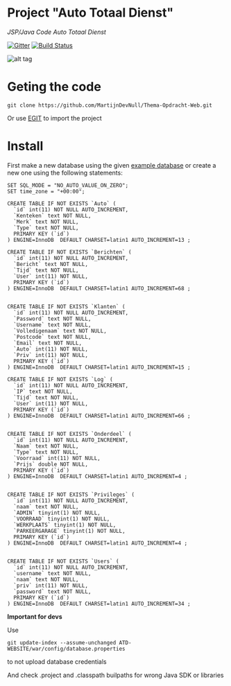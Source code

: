 # Project "Auto Totaal Dienst"
*JSP/Java Code Auto Totaal Dienst*

[![Gitter](https://badges.gitter.im/Join%20Chat.svg)](https://gitter.im/MartijnDevNull/Thema-Opdracht-Web?utm_source=badge&utm_medium=badge&utm_campaign=pr-badge&utm_content=body_badge) [![Build Status](https://travis-ci.org/MartijnDevNull/Thema-Opdracht-Web.svg?branch=master)](https://travis-ci.org/MartijnDevNull/Thema-Opdracht-Web)

![alt tag](https://i.imgur.com/O7eExDz.png)

# Geting the code
`git clone https://github.com/MartijnDevNull/Thema-Opdracht-Web.git`

Or use [EGIT](https://eclipse.org/egit/) to import the project

# Install
First make a new database using the given [example database](ATD-WEBSITE/setup/autototaaldienst.sql) or create a new one using the following statements:

```
SET SQL_MODE = "NO_AUTO_VALUE_ON_ZERO";
SET time_zone = "+00:00";

CREATE TABLE IF NOT EXISTS `Auto` (
  `id` int(11) NOT NULL AUTO_INCREMENT,
  `Kenteken` text NOT NULL,
  `Merk` text NOT NULL,
  `Type` text NOT NULL,
  PRIMARY KEY (`id`)
) ENGINE=InnoDB  DEFAULT CHARSET=latin1 AUTO_INCREMENT=13 ;

CREATE TABLE IF NOT EXISTS `Berichten` (
  `id` int(11) NOT NULL AUTO_INCREMENT,
  `Bericht` text NOT NULL,
  `Tijd` text NOT NULL,
  `User` int(11) NOT NULL,
  PRIMARY KEY (`id`)
) ENGINE=InnoDB  DEFAULT CHARSET=latin1 AUTO_INCREMENT=68 ;


CREATE TABLE IF NOT EXISTS `Klanten` (
  `id` int(11) NOT NULL AUTO_INCREMENT,
  `Password` text NOT NULL,
  `Username` text NOT NULL,
  `Volledigenaam` text NOT NULL,
  `Postcode` text NOT NULL,
  `Email` text NOT NULL,
  `Auto` int(11) NOT NULL,
  `Priv` int(11) NOT NULL,
  PRIMARY KEY (`id`)
) ENGINE=InnoDB  DEFAULT CHARSET=latin1 AUTO_INCREMENT=15 ;

CREATE TABLE IF NOT EXISTS `Log` (
  `id` int(11) NOT NULL AUTO_INCREMENT,
  `IP` text NOT NULL,
  `Tijd` text NOT NULL,
  `User` int(11) NOT NULL,
  PRIMARY KEY (`id`)
) ENGINE=InnoDB  DEFAULT CHARSET=latin1 AUTO_INCREMENT=66 ;


CREATE TABLE IF NOT EXISTS `Onderdeel` (
  `id` int(11) NOT NULL AUTO_INCREMENT,
  `Naam` text NOT NULL,
  `Type` text NOT NULL,
  `Voorraad` int(11) NOT NULL,
  `Prijs` double NOT NULL,
  PRIMARY KEY (`id`)
) ENGINE=InnoDB  DEFAULT CHARSET=latin1 AUTO_INCREMENT=4 ;


CREATE TABLE IF NOT EXISTS `Privileges` (
  `id` int(11) NOT NULL AUTO_INCREMENT,
  `naam` text NOT NULL,
  `ADMIN` tinyint(1) NOT NULL,
  `VOORRAAD` tinyint(1) NOT NULL,
  `WERKPLAATS` tinyint(1) NOT NULL,
  `PARKEERGARAGE` tinyint(1) NOT NULL,
  PRIMARY KEY (`id`)
) ENGINE=InnoDB  DEFAULT CHARSET=latin1 AUTO_INCREMENT=4 ;


CREATE TABLE IF NOT EXISTS `Users` (
  `id` int(11) NOT NULL AUTO_INCREMENT,
  `username` text NOT NULL,
  `naam` text NOT NULL,
  `priv` int(11) NOT NULL,
  `password` text NOT NULL,
  PRIMARY KEY (`id`)
) ENGINE=InnoDB  DEFAULT CHARSET=latin1 AUTO_INCREMENT=34 ;
```

**Important for devs**

Use 

`git update-index --assume-unchanged ATD-WEBSITE/war/config/database.properties` 

to not upload database credentials

And check .project and .classpath builpaths for wrong Java SDK or libraries
